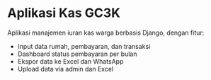 # Aplikasi Kas GC3K

Aplikasi manajemen iuran kas warga berbasis Django, dengan fitur:
- Input data rumah, pembayaran, dan transaksi
- Dashboard status pembayaran per bulan
- Ekspor data ke Excel dan WhatsApp
- Upload data via admin dan Excel
